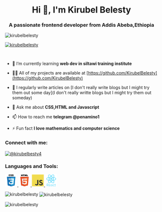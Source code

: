 <h1 align="center">Hi 👋, I'm Kirubel Belesty</h1>
<h3 align="center">A passionate frontend developer from Addis Abeba,Ethiopia</h3>

<p align="left"> <img src="https://komarev.com/ghpvc/?username=kirubelbelesty&label=Profile%20views&color=0e75b6&style=flat" alt="kirubelbelesty" /> </p>

<p align="left"> <a href="https://github.com/ryo-ma/github-profile-trophy"><img src="https://github-profile-trophy.vercel.app/?username=kirubelbelesty" alt="kirubelbelesty" /></a> </p>

<p align="left"> <a href="https://twitter.com/" target="blank"><img src="https://img.shields.io/twitter/follow/?logo=twitter&style=for-the-badge" alt="" /></a> </p>

- 🌱 I’m currently learning **web dev in siltawi training institute**

- 👨‍💻 All of my projects are available at [https://github.com/KirubelBelesty](https://github.com/KirubelBelesty)

- 📝 I regularly write articles on [I don't really write blogs but I might try them out some day](I don't really writte blogs but I might try them out someday)

- 💬 Ask me about **CSS,HTML and Javascript**

- 📫 How to reach me **telegram @penamino1**

- ⚡ Fun fact **I love mathematics and computer science**

<h3 align="left">Connect with me:</h3>
<p align="left">
<a href="https://instagram.com/@kirubelbesty4" target="blank"><img align="center" src="https://raw.githubusercontent.com/rahuldkjain/github-profile-readme-generator/master/src/images/icons/Social/instagram.svg" alt="@kirubelbesty4" height="30" width="40" /></a>
</p>

<h3 align="left">Languages and Tools:</h3>
<p align="left"> <a href="https://www.w3schools.com/css/" target="_blank" rel="noreferrer"> <img src="https://raw.githubusercontent.com/devicons/devicon/master/icons/css3/css3-original-wordmark.svg" alt="css3" width="40" height="40"/> </a> <a href="https://www.w3.org/html/" target="_blank" rel="noreferrer"> <img src="https://raw.githubusercontent.com/devicons/devicon/master/icons/html5/html5-original-wordmark.svg" alt="html5" width="40" height="40"/> </a> <a href="https://developer.mozilla.org/en-US/docs/Web/JavaScript" target="_blank" rel="noreferrer"> <img src="https://raw.githubusercontent.com/devicons/devicon/master/icons/javascript/javascript-original.svg" alt="javascript" width="40" height="40"/> </a> <a href="https://reactjs.org/" target="_blank" rel="noreferrer"> <img src="https://raw.githubusercontent.com/devicons/devicon/master/icons/react/react-original-wordmark.svg" alt="react" width="40" height="40"/> </a> </p>

<p><img align="left" src="https://github-readme-stats.vercel.app/api/top-langs?username=kirubelbelesty&show_icons=true&locale=en&layout=compact" alt="kirubelbelesty" /></p>

<p>&nbsp;<img align="center" src="https://github-readme-stats.vercel.app/api?username=kirubelbelesty&show_icons=true&locale=en" alt="kirubelbelesty" /></p>

<p><img align="center" src="https://github-readme-streak-stats.herokuapp.com/?user=kirubelbelesty&" alt="kirubelbelesty" /></p>
